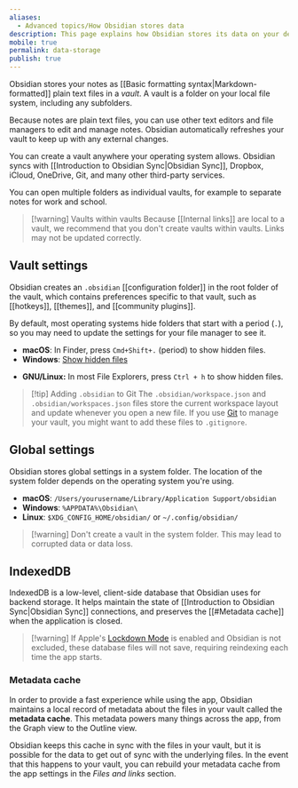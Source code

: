 ```yaml
---
aliases:
  - Advanced topics/How Obsidian stores data
description: This page explains how Obsidian stores its data on your device.
mobile: true
permalink: data-storage
publish: true
---
```


Obsidian stores your notes as [[Basic formatting syntax|Markdown-formatted]] plain text files in a _vault_. A vault is a folder on your local file system, including any subfolders.

Because notes are plain text files, you can use other text editors and file managers to edit and manage notes. Obsidian automatically refreshes your vault to keep up with any external changes.

You can create a vault anywhere your operating system allows. Obsidian syncs with [[Introduction to Obsidian Sync|Obsidian Sync]], Dropbox, iCloud, OneDrive, Git, and many other third-party services.

You can open multiple folders as individual vaults, for example to separate notes for work and school.

> [!warning] Vaults within vaults
> Because [[Internal links]] are local to a vault, we recommend that you don't create vaults within vaults. Links may not be updated correctly.

## Vault settings

Obsidian creates an `.obsidian` [[configuration folder]] in the root folder of the vault, which contains preferences specific to that vault, such as [[hotkeys]], [[themes]], and [[community plugins]].

By default, most operating systems hide folders that start with a period (`.`), so you may need to update the settings for your file manager to see it.

- **macOS**: In Finder, press `Cmd+Shift+.` (period) to show hidden files.
- **Windows**: [Show hidden files](https://support.microsoft.com/en-us/windows/show-hidden-files-0320fe58-0117-fd59-6851-9b7f9840fdb2)
+ **GNU/Linux:** In most File Explorers, press `Ctrl + h` to show hidden files.

> [!tip] Adding `.obsidian` to Git
> The `.obsidian/workspace.json` and `.obsidian/workspaces.json` files store the current workspace layout and update whenever you open a new file. If you use [Git](https://git-scm.com) to manage your vault, you might want to add these files to `.gitignore`.

## Global settings

Obsidian stores global settings in a system folder. The location of the system folder depends on the operating system you're using.

- **macOS**: `/Users/yourusername/Library/Application Support/obsidian`
- **Windows**: `%APPDATA%\Obsidian\`
- **Linux**: `$XDG_CONFIG_HOME/obsidian/` or `~/.config/obsidian/`

> [!warning] Don't create a vault in the system folder. This may lead to corrupted data or data loss.

## IndexedDB

IndexedDB is a low-level, client-side database that Obsidian uses for backend storage. It helps maintain the state of [[Introduction to Obsidian Sync|Obsidian Sync]] connections, and preserves the [[#Metadata cache]] when the application is closed. 

> [!warning] If Apple's [Lockdown Mode](<https://support.apple.com/en-us/105120>) is enabled and Obsidian is not excluded, these database files will not save, requiring reindexing each time the app starts.

### Metadata cache

In order to provide a fast experience while using the app, Obsidian maintains a local record of metadata about the files in your vault called the **metadata cache**. This metadata powers many things across the app, from the Graph view to the Outline view.

Obsidian keeps this cache in sync with the files in your vault, but it is possible for the data to get out of sync with the underlying files. In the event that this happens to your vault, you can rebuild your metadata cache from the app settings in the *Files and links* section.

